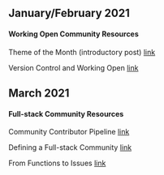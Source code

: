 ## January/February 2021

#### Working Open Community Resources

Theme of the Month (introductory post)  [link](https://publish.illinois.edu/bradly-alicea/2021/02/10/theme-of-the-month-working-open/)

Version Control and Working Open  [link](https://publish.illinois.edu/bradly-alicea/2021/02/22/version-control-and-working-open/)

## March 2021

#### Full-stack Community Resources

Community Contributor Pipeline  [link](https://publish.illinois.edu/bradly-alicea/2021/03/01/community-contributor-pipeline/)

Defining a Full-stack Community  [link](https://publish.illinois.edu/bradly-alicea/2021/03/05/defining-a-full-stack-community/)

From Functions to Issues  [link](https://publish.illinois.edu/bradly-alicea/2021/03/18/from-functions-to-issues/)

